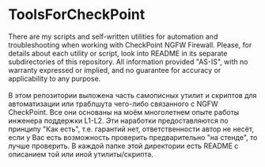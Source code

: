 # ToolsForCheckPoint
There are my scripts and self-written utilities for automation and troubleshooting when working with CheckPoint NGFW Firewall. Please, for details about each utility or script, look into README in its separate subdirectories of this repository. All information provided "AS-IS", with no warranty expressed or implied, and no guarantee for accuracy or applicability to any purpose.<br><br>
В этом репозитории выложена часть самописных утилит и скриптов для автоматизации или траблшута чего-либо связанного с NGFW CheckPoint. Все они основаны на моём многолетнем опыте работы инженера поддержки L1-L2. Эти наработки предоставляются по принципу "Как есть", т.е. гарантий нет, ответственности автор не несёт, если у Вас есть возможность проверить предварительно "на стенде", то лучше проверить. В каждой папке этой директории есть README с описанием той или иной утилиты/скрипта.
